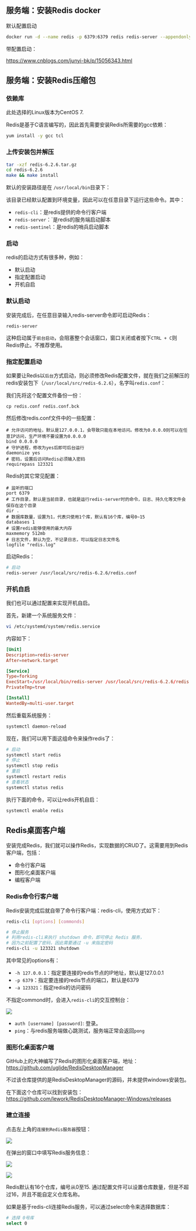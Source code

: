 ## 服务端：安装Redis docker

默认配置启动
```bash
docker run -d --name redis -p 6379:6379 redis redis-server --appendonly yes
```

带配置启动：

https://www.cnblogs.com/junyi-bk/p/15056343.html

## 服务端：安装Redis压缩包

### 依赖库
此处选择的Linux版本为CentOS 7.

Redis是基于C语言编写的，因此首先需要安装Redis所需要的gcc依赖：

```sh
yum install -y gcc tcl
```



### 上传安装包并解压

```sh
tar -xzf redis-6.2.6.tar.gz
cd redis-6.2.6
make && make install
```

默认的安装路径是在 `/usr/local/bin`目录下：


该目录已经默认配置到环境变量，因此可以在任意目录下运行这些命令。其中：

- `redis-cli`：是redis提供的命令行客户端
- `redis-server`：`是redis的服务端启动脚本
- `redis-sentinel`：是redis的哨兵启动脚本

### 启动

redis的启动方式有很多种，例如：

- 默认启动
- 指定配置启动
- 开机自启

### 默认启动

安装完成后，在任意目录输入redis-server命令即可启动Redis：

```
redis-server
```

这种启动属于`前台启动`，会阻塞整个会话窗口，窗口关闭或者按下`CTRL + C`则Redis停止。不推荐使用。

### 指定配置启动

如果要让Redis以`后台`方式启动，则必须修改Redis配置文件，就在我们之前解压的redis安装包下（`/usr/local/src/redis-6.2.6`），名字叫`redis.conf`：

我们先将这个配置文件备份一份：

```
cp redis.conf redis.conf.bck
```
然后修改redis.conf文件中的一些配置：

```properties
# 允许访问的地址，默认是127.0.0.1，会导致只能在本地访问。修改为0.0.0.0则可以在任意IP访问，生产环境不要设置为0.0.0.0
bind 0.0.0.0
# 守护进程，修改为yes后即可后台运行
daemonize yes 
# 密码，设置后访问Redis必须输入密码
requirepass 123321
```
Redis的其它常见配置：

```properties
# 监听的端口
port 6379
# 工作目录，默认是当前目录，也就是运行redis-server时的命令，日志、持久化等文件会保存在这个目录
dir .
# 数据库数量，设置为1，代表只使用1个库，默认有16个库，编号0~15
databases 1
# 设置redis能够使用的最大内存
maxmemory 512mb
# 日志文件，默认为空，不记录日志，可以指定日志文件名
logfile "redis.log"
```
启动Redis：

```sh
# 启动
redis-server /usr/local/src/redis-6.2.6/redis.conf
```


### 开机自启

我们也可以通过配置来实现开机自启。

首先，新建一个系统服务文件：

```sh
vi /etc/systemd/system/redis.service
```

内容如下：

```conf
[Unit]
Description=redis-server
After=network.target

[Service]
Type=forking
ExecStart=/usr/local/bin/redis-server /usr/local/src/redis-6.2.6/redis.conf
PrivateTmp=true

[Install]
WantedBy=multi-user.target
```


然后重载系统服务：

```sh
systemctl daemon-reload
```

现在，我们可以用下面这组命令来操作redis了：

```sh
# 启动
systemctl start redis
# 停止
systemctl stop redis
# 重启
systemctl restart redis
# 查看状态
systemctl status redis
```



执行下面的命令，可以让redis开机自启：

```sh
systemctl enable redis
```
## Redis桌面客户端

安装完成Redis，我们就可以操作Redis，实现数据的CRUD了。这需要用到Redis客户端，包括：

- 命令行客户端
- 图形化桌面客户端
- 编程客户端

### Redis命令行客户端

Redis安装完成后就自带了命令行客户端：redis-cli，使用方式如下：

```sh
redis-cli [options] [commonds]
```

```sh
# 停止服务
# 利用redis-cli来执行 shutdown 命令，即可停止 Redis 服务，
# 因为之前配置了密码，因此需要通过 -u 来指定密码
redis-cli -u 123321 shutdown
```

其中常见的options有：

- `-h 127.0.0.1`：指定要连接的redis节点的IP地址，默认是127.0.0.1
- `-p 6379`：指定要连接的redis节点的端口，默认是6379
- `-a 123321`：指定redis的访问密码 

不指定commond时，会进入`redis-cli`的交互控制台：

![](https://cdn.jsdelivr.net/gh/sword4869/pic1@main/images/202407092312131.png)

- `auth [username] [password]`: 登录。
- `ping`：与redis服务端做心跳测试，服务端正常会返回`pong`


### 图形化桌面客户端

GitHub上的大神编写了Redis的图形化桌面客户端，地址：https://github.com/uglide/RedisDesktopManager

不过该仓库提供的是RedisDesktopManager的源码，并未提供windows安装包。

在下面这个仓库可以找到安装包：https://github.com/lework/RedisDesktopManager-Windows/releases


### 建立连接

点击左上角的`连接到Redis服务器`按钮：

![](https://cdn.jsdelivr.net/gh/sword4869/pic1@main/images/202407092312132.png)

在弹出的窗口中填写Redis服务信息：

![](https://cdn.jsdelivr.net/gh/sword4869/pic1@main/images/202407092312133.png)

![](https://cdn.jsdelivr.net/gh/sword4869/pic1@main/images/202407092312134.png)


Redis默认有16个仓库，编号从0至15.  通过配置文件可以设置仓库数量，但是不超过16，并且不能自定义仓库名称。

如果是基于redis-cli连接Redis服务，可以通过select命令来选择数据库：

```sh
# 选择 0号库
select 0
```